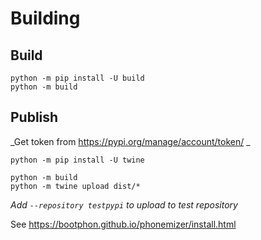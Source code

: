 # Building

## Build

```console
python -m pip install -U build
python -m build
```

## Publish

_Get token from https://pypi.org/manage/account/token/ _

```console
python -m pip install -U twine

python -m build
python -m twine upload dist/*
```

_Add `--repository testpypi` to upload to test repository_


See https://bootphon.github.io/phonemizer/install.html
